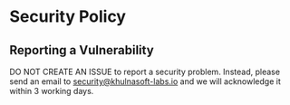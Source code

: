 # Security Policy

## Reporting a Vulnerability

DO NOT CREATE AN ISSUE to report a security problem. Instead, please send an email to security@khulnasoft-labs.io and we will acknowledge it within 3 working days.
